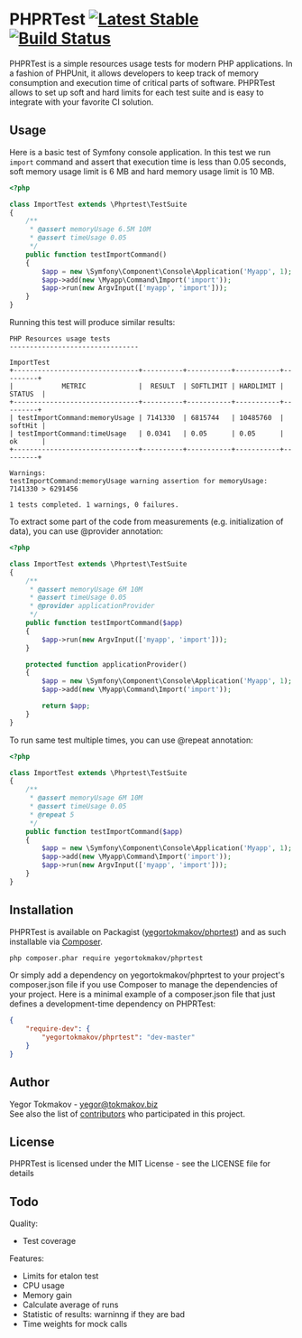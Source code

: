 # PHPRTest [![Latest Stable](https://poser.pugx.org/yegortokmakov/phprtest/version.png)](https://packagist.org/packages/yegortokmakov/phprtest) [![Build Status](https://travis-ci.org/yegortokmakov/phprtest.svg?branch=master)](https://travis-ci.org/yegortokmakov/phprtest)

PHPRTest is a simple resources usage tests for modern PHP applications. In a fashion of PHPUnit,
it allows developers to keep track of memory consumption and execution time of critical parts
of software. PHPRTest allows to set up soft and hard limits for each test suite and is
easy to integrate with your favorite CI solution.

Usage
-------

Here is a basic test of Symfony console application. In this test we run `import` command
and assert that execution time is less than 0.05 seconds, soft memory usage limit is 6 MB and hard memory
usage limit is 10 MB.

```php
<?php

class ImportTest extends \Phprtest\TestSuite
{
    /**
     * @assert memoryUsage 6.5M 10M
     * @assert timeUsage 0.05
     */
    public function testImportCommand()
    {
        $app = new \Symfony\Component\Console\Application('Myapp', 1);
        $app->add(new \Myapp\Command\Import('import'));
        $app->run(new ArgvInput(['myapp', 'import']));
    }
}
```

Running this test will produce similar results:

```
PHP Resources usage tests
--------------------------------

ImportTest
+-------------------------------+----------+-----------+-----------+---------+
|            METRIC             |  RESULT  | SOFTLIMIT | HARDLIMIT | STATUS  |
+-------------------------------+----------+-----------+-----------+---------+
| testImportCommand:memoryUsage | 7141330  | 6815744   | 10485760  | softHit |
| testImportCommand:timeUsage   | 0.0341   | 0.05      | 0.05      | ok      |
+-------------------------------+----------+-----------+-----------+---------+

Warnings:
testImportCommand:memoryUsage warning assertion for memoryUsage: 7141330 > 6291456

1 tests completed. 1 warnings, 0 failures.
```

To extract some part of the code from measurements (e.g. initialization of data),
you can use @provider annotation:

```php
<?php

class ImportTest extends \Phprtest\TestSuite
{
    /**
     * @assert memoryUsage 6M 10M
     * @assert timeUsage 0.05
     * @provider applicationProvider
     */
    public function testImportCommand($app)
    {
        $app->run(new ArgvInput(['myapp', 'import']));
    }

    protected function applicationProvider()
    {
        $app = new \Symfony\Component\Console\Application('Myapp', 1);
        $app->add(new \Myapp\Command\Import('import'));

        return $app;
    }
}
```

To run same test multiple times, you can use @repeat annotation:

```php
<?php

class ImportTest extends \Phprtest\TestSuite
{
    /**
     * @assert memoryUsage 6M 10M
     * @assert timeUsage 0.05
     * @repeat 5
     */
    public function testImportCommand($app)
    {
        $app = new \Symfony\Component\Console\Application('Myapp', 1);
        $app->add(new \Myapp\Command\Import('import'));
        $app->run(new ArgvInput(['myapp', 'import']));
    }
}
```


Installation
------------

PHPRTest is available on Packagist ([yegortokmakov/phprtest](http://packagist.org/packages/yegortokmakov/phprtest))
and as such installable via [Composer](http://getcomposer.org/).

```bash
php composer.phar require yegortokmakov/phprtest
```

Or simply add a dependency on yegortokmakov/phprtest to your project's composer.json file
if you use Composer to manage the dependencies of your project. Here is a minimal example of a
composer.json file that just defines a development-time dependency on PHPRTest:

```json
{
    "require-dev": {
        "yegortokmakov/phprtest": "dev-master"
    }
}
```

Author
-------

Yegor Tokmakov - <yegor@tokmakov.biz><br />
See also the list of [contributors](https://github.com/yegortokmakov/phprtest/contributors) who participated in this project.

License
-------

PHPRTest is licensed under the MIT License - see the LICENSE file for details

Todo
-------

Quality:
+ Test coverage

Features:
+ Limits for etalon test
+ CPU usage
+ Memory gain
+ Calculate average of runs
+ Statistic of results: warninng if they are bad
+ Time weights for mock calls
